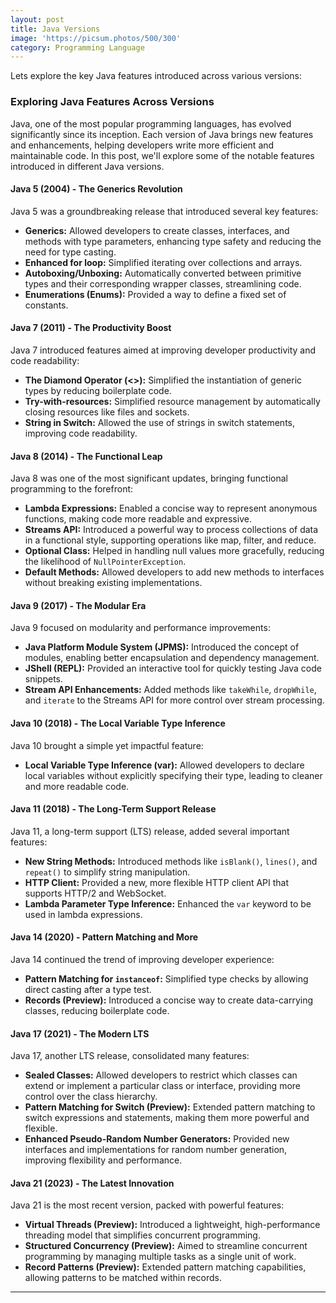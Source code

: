 ```yaml
---
layout: post
title: Java Versions
image: 'https://picsum.photos/500/300'
category: Programming Language
---
```

Lets explore the key Java features introduced across various versions:

### Exploring Java Features Across Versions

Java, one of the most popular programming languages, has evolved significantly since its inception. Each version of Java brings new features and enhancements, helping developers write more efficient and maintainable code. In this post, we'll explore some of the notable features introduced in different Java versions.

#### **Java 5 (2004) - The Generics Revolution**
Java 5 was a groundbreaking release that introduced several key features:
- **Generics:** Allowed developers to create classes, interfaces, and methods with type parameters, enhancing type safety and reducing the need for type casting.
- **Enhanced for loop:** Simplified iterating over collections and arrays.
- **Autoboxing/Unboxing:** Automatically converted between primitive types and their corresponding wrapper classes, streamlining code.
- **Enumerations (Enums):** Provided a way to define a fixed set of constants.

#### **Java 7 (2011) - The Productivity Boost**
Java 7 introduced features aimed at improving developer productivity and code readability:
- **The Diamond Operator (<>):** Simplified the instantiation of generic types by reducing boilerplate code.
- **Try-with-resources:** Simplified resource management by automatically closing resources like files and sockets.
- **String in Switch:** Allowed the use of strings in switch statements, improving code readability.

#### **Java 8 (2014) - The Functional Leap**
Java 8 was one of the most significant updates, bringing functional programming to the forefront:
- **Lambda Expressions:** Enabled a concise way to represent anonymous functions, making code more readable and expressive.
- **Streams API:** Introduced a powerful way to process collections of data in a functional style, supporting operations like map, filter, and reduce.
- **Optional Class:** Helped in handling null values more gracefully, reducing the likelihood of `NullPointerException`.
- **Default Methods:** Allowed developers to add new methods to interfaces without breaking existing implementations.

#### **Java 9 (2017) - The Modular Era**
Java 9 focused on modularity and performance improvements:
- **Java Platform Module System (JPMS):** Introduced the concept of modules, enabling better encapsulation and dependency management.
- **JShell (REPL):** Provided an interactive tool for quickly testing Java code snippets.
- **Stream API Enhancements:** Added methods like `takeWhile`, `dropWhile`, and `iterate` to the Streams API for more control over stream processing.

#### **Java 10 (2018) - The Local Variable Type Inference**
Java 10 brought a simple yet impactful feature:
- **Local Variable Type Inference (var):** Allowed developers to declare local variables without explicitly specifying their type, leading to cleaner and more readable code.

#### **Java 11 (2018) - The Long-Term Support Release**
Java 11, a long-term support (LTS) release, added several important features:
- **New String Methods:** Introduced methods like `isBlank()`, `lines()`, and `repeat()` to simplify string manipulation.
- **HTTP Client:** Provided a new, more flexible HTTP client API that supports HTTP/2 and WebSocket.
- **Lambda Parameter Type Inference:** Enhanced the `var` keyword to be used in lambda expressions.

#### **Java 14 (2020) - Pattern Matching and More**
Java 14 continued the trend of improving developer experience:
- **Pattern Matching for `instanceof`:** Simplified type checks by allowing direct casting after a type test.
- **Records (Preview):** Introduced a concise way to create data-carrying classes, reducing boilerplate code.

#### **Java 17 (2021) - The Modern LTS**
Java 17, another LTS release, consolidated many features:
- **Sealed Classes:** Allowed developers to restrict which classes can extend or implement a particular class or interface, providing more control over the class hierarchy.
- **Pattern Matching for Switch (Preview):** Extended pattern matching to switch expressions and statements, making them more powerful and flexible.
- **Enhanced Pseudo-Random Number Generators:** Provided new interfaces and implementations for random number generation, improving flexibility and performance.

#### **Java 21 (2023) - The Latest Innovation**
Java 21 is the most recent version, packed with powerful features:
- **Virtual Threads (Preview):** Introduced a lightweight, high-performance threading model that simplifies concurrent programming.
- **Structured Concurrency (Preview):** Aimed to streamline concurrent programming by managing multiple tasks as a single unit of work.
- **Record Patterns (Preview):** Extended pattern matching capabilities, allowing patterns to be matched within records.
  
---